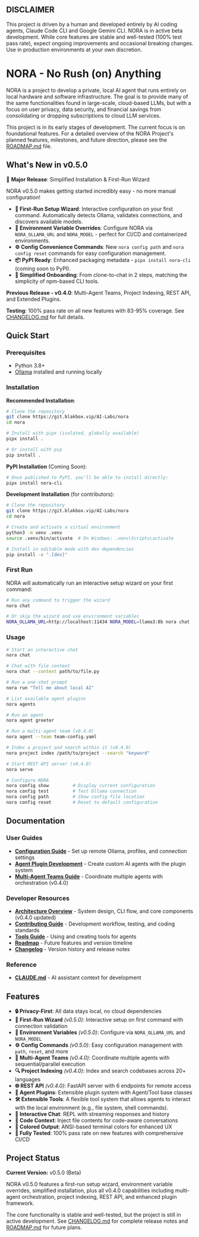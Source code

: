 ## DISCLAIMER
This project is driven by a human and developed entirely by AI coding agents, Claude Code CLI and Google Gemini CLI. NORA is in active beta development. While core features are stable and well-tested (100% test pass rate), expect ongoing improvements and occasional breaking changes. Use in production environments at your own discretion.

# NORA - No Rush (on) Anything

NORA is a project to develop a private, local AI agent that runs entirely on local hardware and software infrastructure. The goal is to provide many of the same functionalities found in large-scale, cloud-based LLMs, but with a focus on user privacy, data security, and financial savings from consolidating or dropping subscriptions to cloud LLM services.

This project is in its early stages of development. The current focus is on foundational features. For a detailed overview of the NORA Project's planned features, milestones, and future direction, please see the [ROADMAP.md](ROADMAP.md) file.

## What's New in v0.5.0

🎉 **Major Release**: Simplified Installation & First-Run Wizard

NORA v0.5.0 makes getting started incredibly easy - no more manual configuration!

- **🧙 First-Run Setup Wizard**: Interactive configuration on your first command. Automatically detects Ollama, validates connections, and discovers available models.
- **🔧 Environment Variable Overrides**: Configure NORA via `NORA_OLLAMA_URL` and `NORA_MODEL` - perfect for CI/CD and containerized environments.
- **⚙️ Config Convenience Commands**: New `nora config path` and `nora config reset` commands for easy configuration management.
- **📦 PyPI Ready**: Enhanced packaging metadata - `pipx install nora-cli` (coming soon to PyPI).
- **🚀 Simplified Onboarding**: From clone-to-chat in 2 steps, matching the simplicity of npm-based CLI tools.

**Previous Release - v0.4.0**: Multi-Agent Teams, Project Indexing, REST API, and Extended Plugins.

**Testing**: 100% pass rate on all new features with 83-95% coverage. See [CHANGELOG.md](CHANGELOG.md) for full details.

## Quick Start

### Prerequisites
- Python 3.8+
- [Ollama](https://ollama.ai) installed and running locally

### Installation

**Recommended Installation**:
```bash
# Clone the repository
git clone https://git.blakbox.vip/AI-Labs/nora
cd nora

# Install with pipx (isolated, globally available)
pipx install .

# Or install with pip
pip install .
```

**PyPI Installation** (Coming Soon):
```bash
# Once published to PyPI, you'll be able to install directly:
pipx install nora-cli
```

**Development Installation** (for contributors):
```bash
# Clone the repository
git clone https://git.blakbox.vip/AI-Labs/nora
cd nora

# Create and activate a virtual environment
python3 -m venv .venv
source .venv/bin/activate  # On Windows: .venv\Scripts\activate

# Install in editable mode with dev dependencies
pip install -e ".[dev]"
```

### First Run

NORA will automatically run an interactive setup wizard on your first command:

```bash
# Run any command to trigger the wizard
nora chat

# Or skip the wizard and use environment variables
NORA_OLLAMA_URL=http://localhost:11434 NORA_MODEL=llama3:8b nora chat
```

### Usage

```bash
# Start an interactive chat
nora chat

# Chat with file context
nora chat --context path/to/file.py

# Run a one-shot prompt
nora run "Tell me about local AI"

# List available agent plugins
nora agents

# Run an agent
nora agent greeter

# Run a multi-agent team (v0.4.0)
nora agent --team team-config.yaml

# Index a project and search within it (v0.4.0)
nora project index /path/to/project --search "keyword"

# Start REST API server (v0.4.0)
nora serve

# Configure NORA
nora config show         # Display current configuration
nora config test         # Test Ollama connection
nora config path         # Show config file location
nora config reset        # Reset to default configuration
```

## Documentation

### User Guides
- **[Configuration Guide](docs/Config.md)** - Set up remote Ollama, profiles, and connection settings
- **[Agent Plugin Development](docs/Agents.md)** - Create custom AI agents with the plugin system
- **[Multi-Agent Teams Guide](docs/Teams.md)** - Coordinate multiple agents with orchestration (v0.4.0)

### Developer Resources
- **[Architecture Overview](docs/Overview.md)** - System design, CLI flow, and core components (v0.4.0 updated)
- **[Contributing Guide](docs/Contributing.md)** - Development workflow, testing, and coding standards
- **[Tools Guide](docs/Tools.md)** - Using and creating tools for agents
- **[Roadmap](ROADMAP.md)** - Future features and version timeline
- **[Changelog](CHANGELOG.md)** - Version history and release notes

### Reference
- **[CLAUDE.md](CLAUDE.md)** - AI assistant context for development

## Features

- **🔒 Privacy-First**: All data stays local, no cloud dependencies
- **🧙 First-Run Wizard** *(v0.5.0)*: Interactive setup on first command with connection validation
- **🔧 Environment Variables** *(v0.5.0)*: Configure via `NORA_OLLAMA_URL` and `NORA_MODEL`
- **⚙️ Config Commands** *(v0.5.0)*: Easy configuration management with `path`, `reset`, and more
- **🤝 Multi-Agent Teams** *(v0.4.0)*: Coordinate multiple agents with sequential/parallel execution
- **🔍 Project Indexing** *(v0.4.0)*: Index and search codebases across 20+ languages
- **🌐 REST API** *(v0.4.0)*: FastAPI server with 6 endpoints for remote access
- **🤖 Agent Plugins**: Extensible plugin system with Agent/Tool base classes
- **🛠️ Extensible Tools**: A flexible tool system that allows agents to interact with the local environment (e.g., file system, shell commands).
- **💬 Interactive Chat**: REPL with streaming responses and history
- **📁 Code Context**: Inject file contents for code-aware conversations
- **🎨 Colored Output**: ANSI-based terminal colors for enhanced UX
- **🧪 Fully Tested**: 100% pass rate on new features with comprehensive CI/CD

## Project Status

**Current Version:** v0.5.0 (Beta)

NORA v0.5.0 features a first-run setup wizard, environment variable overrides, simplified installation, plus all v0.4.0 capabilities including multi-agent orchestration, project indexing, REST API, and enhanced plugin framework.

The core functionality is stable and well-tested, but the project is still in active development. See [CHANGELOG.md](CHANGELOG.md) for complete release notes and [ROADMAP.md](ROADMAP.md) for future plans.